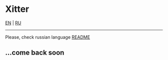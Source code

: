 # Xitter

[EN](./README.md) | [RU](./README.ru.md)

---

Please, check russian
language [README](https://github.com/mirofff/xitter-monorepo/blob/main/README.ru.md)

## ...come back soon
